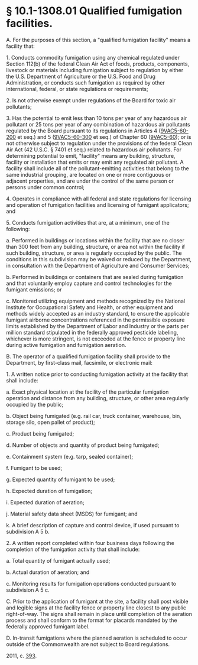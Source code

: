# § 10.1-1308.01 Qualified fumigation facilities.

<p>A. For the purposes of this section, a "qualified fumigation facility" means a facility that:</p><p>1. Conducts commodity fumigation using any chemical regulated under Section 112(b) of the federal Clean Air Act of foods, products, components, livestock or materials including fumigation subject to regulation by either the U.S. Department of Agriculture or the U.S. Food and Drug Administration, or conducts such fumigation as required by other international, federal, or state regulations or requirements;</p><p>2. Is not otherwise exempt under regulations of the Board for toxic air pollutants;</p><p>3. Has the potential to emit less than 10 tons per year of any hazardous air pollutant or 25 tons per year of any combination of hazardous air pollutants regulated by the Board pursuant to its regulations in Articles 4 (<a href='http://law.lis.virginia.gov/admincode/title9/agency5/chapter60/section200/'>9VAC5-60-200</a> et seq.) and 5 (<a href='http://law.lis.virginia.gov/admincode/title9/agency5/chapter60/section300/'>9VAC5-60-300</a> et seq.) of Chapter 60 (<a href='http://law.lis.virginia.gov/admincode/title9/agency5/chapter60/'>9VAC5-60</a>); or is not otherwise subject to regulation under the provisions of the federal Clean Air Act (42 U.S.C. § 7401 et seq.) related to hazardous air pollutants. For determining potential to emit, "facility" means any building, structure, facility or installation that emits or may emit any regulated air pollutant. A facility shall include all of the pollutant-emitting activities that belong to the same industrial grouping, are located on one or more contiguous or adjacent properties, and are under the control of the same person or persons under common control;</p><p>4. Operates in compliance with all federal and state regulations for licensing and operation of fumigation facilities and licensing of fumigant applicators; and</p><p>5. Conducts fumigation activities that are, at a minimum, one of the following:</p><p>a. Performed in buildings or locations within the facility that are no closer than 300 feet from any building, structure, or area not within the facility if such building, structure, or area is regularly occupied by the public. The conditions in this subdivision may be waived or reduced by the Department, in consultation with the Department of Agriculture and Consumer Services;</p><p>b. Performed in buildings or containers that are sealed during fumigation and that voluntarily employ capture and control technologies for the fumigant emissions; or</p><p>c. Monitored utilizing equipment and methods recognized by the National Institute for Occupational Safety and Health, or other equipment and methods widely accepted as an industry standard, to ensure the applicable fumigant airborne concentrations referenced in the permissible exposure limits established by the Department of Labor and Industry or the parts per million standard stipulated in the federally approved pesticide labeling, whichever is more stringent, is not exceeded at the fence or property line during active fumigation and fumigation aeration.</p><p>B. The operator of a qualified fumigation facility shall provide to the Department, by first-class mail, facsimile, or electronic mail:</p><p>1. A written notice prior to conducting fumigation activity at the facility that shall include:</p><p>a. Exact physical location at the facility of the particular fumigation operation and distance from any building, structure, or other area regularly occupied by the public;</p><p>b. Object being fumigated (e.g. rail car, truck container, warehouse, bin, storage silo, open pallet of product);</p><p>c. Product being fumigated;</p><p>d. Number of objects and quantity of product being fumigated;</p><p>e. Containment system (e.g. tarp, sealed container);</p><p>f. Fumigant to be used;</p><p>g. Expected quantity of fumigant to be used;</p><p>h. Expected duration of fumigation;</p><p>i. Expected duration of aeration;</p><p>j. Material safety data sheet (MSDS) for fumigant; and</p><p>k. A brief description of capture and control device, if used pursuant to subdivision A 5 b.</p><p>2. A written report completed within four business days following the completion of the fumigation activity that shall include:</p><p>a. Total quantity of fumigant actually used;</p><p>b. Actual duration of aeration; and</p><p>c. Monitoring results for fumigation operations conducted pursuant to subdivision A 5 c.</p><p>C. Prior to the application of fumigant at the site, a facility shall post visible and legible signs at the facility fence or property line closest to any public right-of-way. The signs shall remain in place until completion of the aeration process and shall conform to the format for placards mandated by the federally approved fumigant label.</p><p>D. In-transit fumigations where the planned aeration is scheduled to occur outside of the Commonwealth are not subject to Board regulations.</p><p>2011, c. <a href='http://lis.virginia.gov/cgi-bin/legp604.exe?111+ful+CHAP0393'>393</a>.</p>